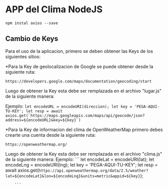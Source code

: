 APP del Clima NodeJS
====================

```
npm instal axios --save
```

Cambio de Keys
---------------

Para el uso de la aplicacion, primero se deben obtener las Keys de los siguientes sitios:

*Para la Key de geolocalizacion de Google se puede obtener desde la siguiente ruta:

    https://developers.google.com/maps/documentation/geocoding/start
     
Luego de  obtener la Key esta debe ser remplazada en el archivo "lugar.js" de la siguiente manera:

Ejemplo:
        ```
        let encodeURL = encodeURI(direccion);
        let key = 'PEGA-AQUI-TU-KEY';
        let resp = await axios.get(`https://maps.googleapis.com/maps/api/geocode/json?address=${encodeURL}&key=${key}`)
        ```

*Para la Key de informacion del clima de OpenWeatherMap primero debes crearte una cuenta desde la siguiente ruta:

    https://openweathermap.org/

Luego de obtener la Key esta debe ser remplazada en el archivo "clima.js" de la siguiente manera:
Ejemplo:
        ```
        let encodeLat = encodeURI(lat);
        let encodeLng = encodeURI(lng);
        let key = 'PEGA-AQUI-TU-KEY';
        let resp = await axios.get(`https://api.openweathermap.org/data/2.5/weather?lat=${encodeLat}&lon=${encodeLng}&units=metric&appid=${key}`);

        ```
